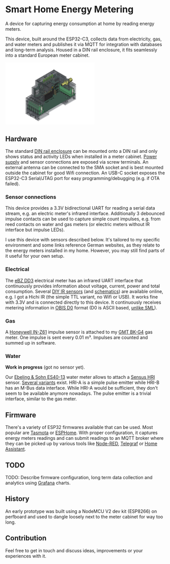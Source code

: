 # Smart Home Energy Metering

A device for capturing energy consumption at home by reading energy meters.

This device, built around the ESP32-C3, collects data from electricity, gas, and water meters and publishes it via MQTT for integration with databases and long-term analysis. Housed in a DIN rail enclosure, it fits seamlessly into a standard European meter cabinet.

<img alt="Rendering of PCB in enclosure" src="images/enclosure-rendered.png" style="width: 20em;" />

## Hardware

The standard [DIN rail enclosure] can be mounted onto a DIN rail and only shows status and activity LEDs when installed in a meter cabinet. [Power supply] and sensor connections are exposed via screw terminals. An external antenna can be connected to the SMA socket and is best mounted outside the cabinet for good Wifi connection. An USB-C socket exposes the ESP32-C3 Serial/JTAG port for easy programming/debugging (e.g. if OTA failed).

### Sensor connections

This device provides a 3.3V bidirectional UART for reading a serial data stream, e.g. an electric meter's infrared interface. Additionally 3 debounced impulse contacts can be used to capture simple count impulses, e.g. from reed contacts on water and gas meters (or electric meters without IR interface but impulse LEDs).

I use this device with sensors described below. It's tailored to my specific environment and some links reference German websites, as they relate to the energy meters installed in my home. However, you may still find parts of it useful for your own setup.

### Electrical

The [eBZ DD3] electrical meter has an infrared UART interface that continuously provides information about voltage, current, power and total consumption. Several [DIY IR sensors] (and [schematics][DIY IR sensor schmatic]) are available online, e.g. I got a Hichi IR (the simple TTL variant, no Wifi or USB). It works fine with 3.3V and is connected directly to this device. It continuously receives metering information in [OBIS D0] format (D0 is ASCII based, [unlike SML][OBIS is not SML]).

### Gas

A [Honeywell IN-Z61] impulse sensor is attached to my [GMT BK-G4] gas meter. One impulse is sent every 0.01 m³. Impulses are counted and summed up in software.

### Water

**Work in progress** (got no sensor yet).

Our [Ebeling & Sohn ES40-13] water meter allows to attach a [Sensus HRI] sensor. [Several variants][Sensus HRI datasheet] exist. HRI-A is a simple pulse emitter while HRI-B has an M-Bus data interface. While HRI-A would be sufficient, they don't seem to be available anymore nowadays. The pulse emitter is a trivial interface, similar to the gas meter.

## Firmware

There's a variety of ESP32 firmwares available that can be used. Most popular are [Tasmota] or [ESPHome]. With proper configuration, it captures energy meters readings and can submit readings to an MQTT broker where they can be picked up by various tools like [Node-RED], [Telegraf] or [Home Assistant].

## TODO

TODO: Describe firmware configuration, long term data collection and analytics using [Grafana] charts.

## History

An early prototype was built using a NodeMCU V2 dev kit (ESP8266) on perfboard and used to dangle loosely next to the meter cabinet for way too long.

## Contribution

Feel free to get in touch and discuss ideas, improvements or your experiences with it.

[DIN rail enclosure]: https://www.camdenboss.com/camden-boss/cnmb2kit-din-rail-module-box-kit%2c-industrial-enclosure%2c-polycarbonate-enclosure/c-23/p-18578
[Power supply]: https://www.meanwell.com/webapp/product/search.aspx?prod=HDR-15

[eBZ DD3]: https://www.ebzgmbh.de/produkte/dd3
[DIY IR sensors]: https://www.heise.de/tests/Ausprobiert-Guenstiger-IR-Lesekopf-fuer-Smart-Meter-mit-Tastmota-Firmware-7065559.html
[DIY IR sensor schmatic]: https://wiki.volkszaehler.org/hardware/controllers/ir-schreib-lesekopf
[OBIS D0]: https://community.simon42.com/t/obis-d0-integration-und-ein-ebz-dd3-wechsel-von-tasmota-auf-esphome/20598
[OBIS is not SML]: https://community.simon42.com/t/ebz-dd3-esplesekopf-und-fehlende-daten/9765/4

[Honeywell IN-Z61]: https://process.honeywell.com/us/en/site/elster-instromet-de/produkte/gasmessung/balgengaszahler/in-z61
[GMT BK-G4]: https://www.gmt.de/gasmessung/haushalt/bk-g-4

[Ebeling & Sohn ES40-13]: https://www.ebelingundsohn.de/unser-es-40-13/
[Sensus HRI]: https://www.xylem.com/de-de/products--services/telemetry-communications--data-transfer/hand-held--reading-devices/hri-sensor/
[Sensus HRI datasheet]: https://www.xylem.com/siteassets/brand/sensus/resources/data-sheets/hri-sensor-data-sheet.pdf

[Tasmota]: https://tasmota.github.io/
[ESPHome]: https://esphome.io/

[Node-RED]: https://nodered.org/
[Home Assistant]: https://www.home-assistant.io/
[Telegraf]: https://www.influxdata.com/time-series-platform/telegraf/
[Grafana]: https://grafana.com/
